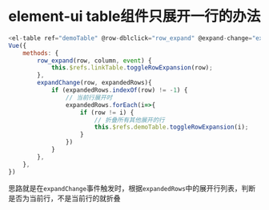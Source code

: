 # element-ui table组件只展开一行的办法

```js
<el-table ref="demoTable" @row-dblclick="row_expand" @expand-change="expandChange"></el-table>
Vue({
    methods: {
        row_expand(row, column, event) {
            this.$refs.linkTable.toggleRowExpansion(row);
        },
        expandChange(row, expandedRows){
            if (expandedRows.indexOf(row) != -1) {
                // 当前行展开时
                expandedRows.forEach(i=>{
                    if (row != i) {
                        // 折叠所有其他展开的行
                        this.$refs.demoTable.toggleRowExpansion(i);
                    }
                })
            }
        },
    },
})
```

思路就是在`expandChange`事件触发时，根据`expandedRows`中的展开行列表，判断是否为当前行，不是当前行的就折叠
